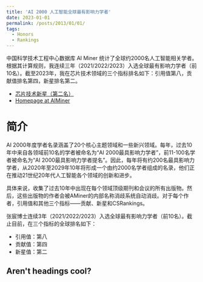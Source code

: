 ```yaml
---
title: 'AI 2000 人工智能全球最有影响力学者'
date: 2023-01-01
permalink: /posts/2013/01/01/
tags:
  - Honors
  - Rankings
---
```


中国科学技术工程中心数据库 AI Miner 统计了全球约2000名人工智能相关学者。根据其计算规则，我连续三年（2021/2022/2023）入选全球最有影响力学者（前10名）。截至2023年，我在芯片技术领域的三个指标排名如下：引用值第八，贡献值排名第四，新星排名第二。
* [芯片技术新星（第二名）](https://www.aminer.cn/ai2000?domain_ids=5debb11593d709897c4ee447)
* [Homepage at AIMiner](https://www.aminer.cn/profile/562cdb7645cedb3398ce6ac6)

简介
======
AI 2000年度学者名录涵盖了20个核心主题领域和一些新兴领域。每年，过去10年中来自各领域前10名的学者被命名为“AI 2000最具影响力学者”，前11-100名学者被命名为“AI 2000最具影响力学者提名”。因此，每年将有约200名最具影响力学者，从2020年至2029年10年将形成一个由约2000名学者组成的名录，他们正在推动21世纪20年代人工智能各个领域的创新和进步。

具体来说，收集了过去10年中出现在每个领域顶级期刊和会议的所有出版物。然后，这些出版物的作者会被AMiner的内部名称消歧系统自动消歧。对于每个作者，引用值和其他三个指标——贡献、新星和CSRankings。

张宸博士连续3年（2021/2022/2023）入选全球最有影响力学者（前10名）。截止目前，在三个指标的全球排名如下：
  * 引用值：第八
  * 贡献值：第四
  * 新星值：第二



Aren't headings cool?
------